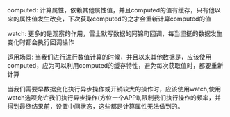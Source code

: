 computed: 计算属性，依赖其他属性值，并且computed的值有缓存，只有他以来的属性值发生改变，下次获取computed的之才会重新计算computed的值

watch: 更多的是观察的作用，雷士默写数据的阿锦町回调，每当坚挺的数据发生变化时都会执行回调操作

运用场景: 当我们进行进行数值计算的时候，并且以来其他数据是，应该使用computed，应为可以利用computed的缓存特性，避免每次获取值时，都要重新计算

当我们需要早数据变化执行异步操作或开销较大的操作时，应该使用watch,使用watch选项允许我们执行异步操作(方位一个APPI),限制我们执行操作的频率，并得到最终结果前，设置中间状态，这些都是计算属性无法做到的。